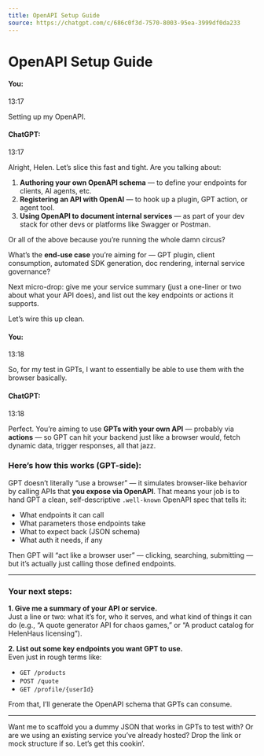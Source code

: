 ```yaml
---
title: OpenAPI Setup Guide
source: https://chatgpt.com/c/686c0f3d-7570-8003-95ea-3999df0da233
---
```


# OpenAPI Setup Guide

#### You:
<time datetime="2025-07-07T18:17:33.612Z" title="7/7/2025, 1:17:33 PM">13:17</time>

Setting up my OpenAPI.

#### ChatGPT:
<time datetime="2025-07-07T18:17:33.758Z" title="7/7/2025, 1:17:33 PM">13:17</time>

Alright, Helen. Let’s slice this fast and tight. Are you talking about:

1. **Authoring your own OpenAPI schema** — to define your endpoints for clients, AI agents, etc.
2. **Registering an API with OpenAI** — to hook up a plugin, GPT action, or agent tool.
3. **Using OpenAPI to document internal services** — as part of your dev stack for other devs or platforms like Swagger or Postman.

Or all of the above because you’re running the whole damn circus?

What’s the **end-use case** you’re aiming for — GPT plugin, client consumption, automated SDK generation, doc rendering, internal service governance?

Next micro-drop: give me your service summary (just a one-liner or two about what your API does), and list out the key endpoints or actions it supports.

Let’s wire this up clean.


#### You:
<time datetime="2025-07-07T18:18:13.635Z" title="7/7/2025, 1:18:13 PM">13:18</time>

So, for my test in GPTs, I want to essentially be able to use them with the browser basically.

#### ChatGPT:
<time datetime="2025-07-07T18:18:13.955Z" title="7/7/2025, 1:18:13 PM">13:18</time>

Perfect. You’re aiming to use **GPTs with your own API** — probably via **actions** — so GPT can hit your backend just like a browser would, fetch dynamic data, trigger responses, all that jazz.

### Here’s how this works (GPT-side):

GPT doesn’t literally “use a browser” — it simulates browser-like behavior by calling APIs that **you expose via OpenAPI**. That means your job is to hand GPT a clean, self-descriptive `.well-known` OpenAPI spec that tells it:

- What endpoints it can call
- What parameters those endpoints take
- What to expect back (JSON schema)
- What auth it needs, if any

Then GPT will “act like a browser user” — clicking, searching, submitting — but it’s actually just calling those defined endpoints.

---

### Your next steps:

**1. Give me a summary of your API or service.**\
Just a line or two: what it’s for, who it serves, and what kind of things it can do (e.g., “A quote generator API for chaos games,” or “A product catalog for HelenHaus licensing”).

**2. List out some key endpoints you want GPT to use.**\
Even just in rough terms like:

- `GET /products`
- `POST /quote`
- `GET /profile/{userId}`

From that, I’ll generate the OpenAPI schema that GPTs can consume.

---

Want me to scaffold you a dummy JSON that works in GPTs to test with? Or are we using an existing service you’ve already hosted? Drop the link or mock structure if so. Let’s get this cookin’.
